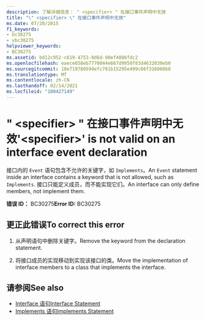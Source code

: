```yaml
---
description: 了解详细信息： " <specifier> " 在接口事件声明中无效
title: "\" <specifier> \" 在接口事件声明中无效"
ms.date: 07/20/2015
f1_keywords:
- bc30275
- vbc30275
helpviewer_keywords:
- BC30275
ms.assetid: bd12c952-c619-4753-8d6d-90ef4086fdc2
ms.openlocfilehash: eaece658eb7770044e667d9950f83d4632030eb0
ms.sourcegitcommit: 10e719780594efc781b15295e499c66f316068b8
ms.translationtype: MT
ms.contentlocale: zh-CN
ms.lasthandoff: 02/14/2021
ms.locfileid: "100427149"
---
```

# <a name="specifier-is-not-valid-on-an-interface-event-declaration"></a><span data-ttu-id="f5166-103">" \<specifier> " 在接口事件声明中无效</span><span class="sxs-lookup"><span data-stu-id="f5166-103">'\<specifier>' is not valid on an interface event declaration</span></span>

<span data-ttu-id="f5166-104">接口内的 `Event` 语句包含不允许的关键字，如 `Implements`。</span><span class="sxs-lookup"><span data-stu-id="f5166-104">An `Event` statement inside an interface contains a keyword that is not allowed, such as `Implements`.</span></span> <span data-ttu-id="f5166-105">接口只能定义成员，而不能实现它们。</span><span class="sxs-lookup"><span data-stu-id="f5166-105">An interface can only define members, not implement them.</span></span>  
  
 <span data-ttu-id="f5166-106">**错误 ID：** BC30275</span><span class="sxs-lookup"><span data-stu-id="f5166-106">**Error ID:** BC30275</span></span>  
  
## <a name="to-correct-this-error"></a><span data-ttu-id="f5166-107">更正此错误</span><span class="sxs-lookup"><span data-stu-id="f5166-107">To correct this error</span></span>  
  
1. <span data-ttu-id="f5166-108">从声明语句中删除关键字。</span><span class="sxs-lookup"><span data-stu-id="f5166-108">Remove the keyword from the declaration statement.</span></span>  
  
2. <span data-ttu-id="f5166-109">将接口成员的实现移动到实现该接口的类。</span><span class="sxs-lookup"><span data-stu-id="f5166-109">Move the implementation of interface members to a class that implements the interface.</span></span>  
  
## <a name="see-also"></a><span data-ttu-id="f5166-110">请参阅</span><span class="sxs-lookup"><span data-stu-id="f5166-110">See also</span></span>

- [<span data-ttu-id="f5166-111">Interface 语句</span><span class="sxs-lookup"><span data-stu-id="f5166-111">Interface Statement</span></span>](../language-reference/statements/interface-statement.md)
- [<span data-ttu-id="f5166-112">Implements 语句</span><span class="sxs-lookup"><span data-stu-id="f5166-112">Implements Statement</span></span>](../language-reference/statements/implements-statement.md)
